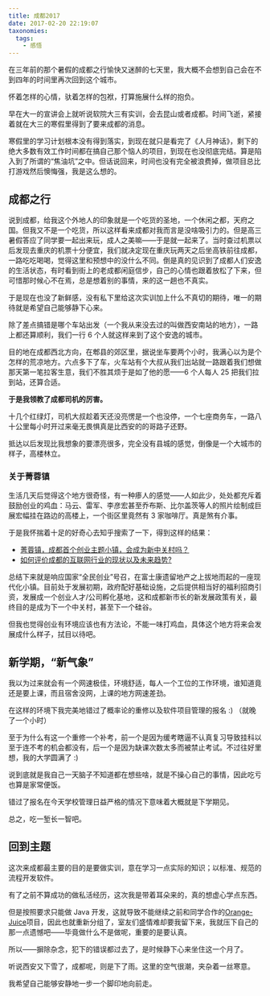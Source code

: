 ```yaml
---
title: 成都2017
date: 2017-02-20 22:19:07
taxonomies:
  tags:
    - 感悟
---
```


在三年前的那个暑假的成都之行愉快又迷醉的七天里，我大概不会想到自己会在不到四年的时间里再次回到这个城市。

怀着怎样的心情，驮着怎样的包袱，打算施展什么样的抱负。

<!--more-->

早在大一的宣讲会上就听说软院大三有实训，会去昆山或者成都。时间飞逝，紧接着就在大三的寒假里得到了要来成都的消息。

寒假里的学习计划根本没有得到落实，到现在就只是看完了《人月神话》，剩下的绝大多数有效工作时间都在搞自己那个恼人的项目，到现在也没彻底完结。算是陷入到了所谓的“焦油坑”之中。但话说回来，时间也没有完全被浪费掉，做项目总比打游戏然后懊悔强，我是这么想的。

## 成都之行

说到成都，给我这个外地人的印象就是一个吃货的圣地，一个休闲之都，天府之国。但我又不是一个吃货，所以这样看来成都对我而言是没啥吸引力的。但是高三暑假答应了同学要一起出来玩，成人之美嘛——于是就一起来了。当时查过机票以后发现去重庆的机票十分便宜，我们就决定现在重庆玩两天之后坐高铁前往成都，一路吃吃喝喝，觉得这里和预想中的没什么不同。倒是真的见识到了成都人们安逸的生活状态，有时看到街上的老成都闲庭信步，自己的心情也跟着放松了下来，但可惜那时候心不在焉，总是想着别的事情，来的这一趟也不真实。

于是现在也没了新鲜感，没有私下里给这次实训加上什么不真切的期待，唯一的期待就是希望自己能够静下心来。

除了差点搞错是哪个车站出发（一个我从来没去过的叫做西安南站的地方），一路上都还算顺利，我们一行 6 个人就这样来到了这个安逸的城市。

目的地在成都西北方向，在郫县的郊区里，据说坐车要两个小时，我满心以为是个怎样的荒凉地方。六点多下了车，火车站有个大叔从我们出站就一路跟着我们想做那天第一笔拉客生意，我们不胜其烦于是如了他的愿——6 个人每人 25 把我们拉到站，还算合适。

**于是我领教了成都司机的厉害。**

十几个红绿灯，司机大叔趁着天还没亮愣是一个也没停，一个七座商务车，一路八十公里每小时开过来毫无畏惧真是比西安的的哥路子还野。

抵达以后发现比我想象的要漂亮很多，完全没有县城的感觉，倒像是一个大城市的样子，高楼林立。

### 关于菁蓉镇

生活几天后觉得这个地方很奇怪，有一种瘆人的感觉——人如此少，处处都充斥着鼓励创业的鸡血：马云、雷军、李彦宏甚至乔布斯、比尔盖茨等人的照片绘制成巨展宏幅挂在路边的高楼上，一个街区里竟然有 3 家咖啡厅。真是煞有介事。

于是我怀揣着十足的好奇心去知乎搜索了一下，得到这样的结果：

- [菁蓉镇，成都首个创业主题小镇，会成为新中关村吗？](https://www.zhihu.com/question/38584390)
- [如何评价成都的互联网行业的现状以及未来趋势?](https://www.zhihu.com/question/38545586)

总结下来就是响应国家“全民创业”号召，在富士康遗留地产之上拔地而起的一座现代化小镇。目前处于发展初期，政府配好基础设施，之后提供相当好的福利招商引资，发展成一个创业人才/公司孵化基地，这和成都新市长的新发展政策有关，最终目的是成为下一个中关村，甚至下一个硅谷。

但我也觉得创业有环境应该也有方法论，不能一味打鸡血，具体这个地方将来会发展成什么样子，拭目以待吧。

## 新学期，“新气象”

我以为过来就会有一个网速极佳，环境舒适，每人一个工位的工作环境，谁知道竟还是要上课，而且宿舍没网，上课的地方网速差劲。

在这样的环境下我完美地错过了概率论的重修以及软件项目管理的报名 :) （就晚了一个小时）

至于为什么有这一个重修一个补考，前一个是因为缓考瞎逼不认真复习导致挂科以至于连不考的机会都没有，后一个是因为缺课次数太多而被禁止考试。不过往好里想，我的大学圆满了 :)

说到底就是我自己一天脑子不知道都在想些啥，就是不操心自己的事情，因此吃亏也算是家常便饭。

错过了报名在今天学校管理日益严格的情况下意味着大概就是下学期见。

总之，吃一堑长一智吧。

## 回到主题

这次来成都最主要的目的是要做实训，意在学习一点实际的知识；以标准、规范的流程开发软件。

有了之前不算成功的做私活经历，这次我是带着耳朵来的，真的想虚心学点东西。

但是按照要求只能做 Java 开发，这就导致不能继续之前和同学合作的[Orange-Juice](https://github.com/function-x/Orange-Juice)项目，因此也就重新分组了，室友们盛情难却要我留下来，我就压下自己的那一点遗憾吧——毕竟做什么不是做呢，重要的是要认真。

所以——摒除杂念，犯下的错误都过去了，是时候静下心来坐住这一个月了。

听说西安又下雪了，成都呢，则是下了雨。这里的空气很潮，夹杂着一丝寒意。

我希望自己能够安静地一步一个脚印地向前走。
